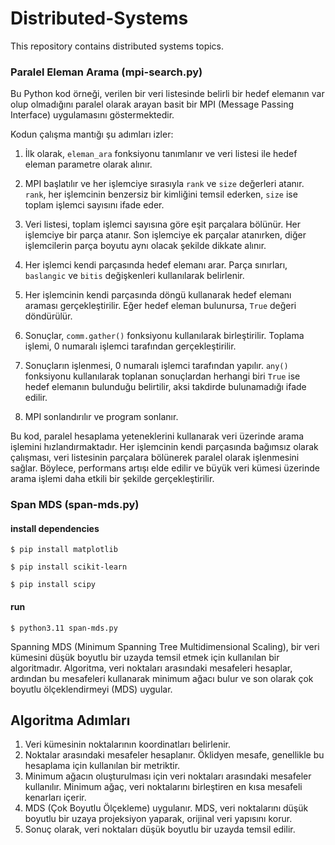 # Distributed-Systems
This repository contains distributed systems topics.

### Paralel Eleman Arama (mpi-search.py)

Bu Python kod örneği, verilen bir veri listesinde belirli bir hedef elemanın var olup olmadığını paralel olarak arayan basit bir MPI (Message Passing Interface) uygulamasını göstermektedir.

Kodun çalışma mantığı şu adımları izler:

1. İlk olarak, `eleman_ara` fonksiyonu tanımlanır ve veri listesi ile hedef eleman parametre olarak alınır.

2. MPI başlatılır ve her işlemciye sırasıyla `rank` ve `size` değerleri atanır. `rank`, her işlemcinin benzersiz bir kimliğini temsil ederken, `size` ise toplam işlemci sayısını ifade eder.

3. Veri listesi, toplam işlemci sayısına göre eşit parçalara bölünür. Her işlemciye bir parça atanır. Son işlemciye ek parçalar atanırken, diğer işlemcilerin parça boyutu aynı olacak şekilde dikkate alınır.

4. Her işlemci kendi parçasında hedef elemanı arar. Parça sınırları, `baslangic` ve `bitis` değişkenleri kullanılarak belirlenir.

5. Her işlemcinin kendi parçasında döngü kullanarak hedef elemanı araması gerçekleştirilir. Eğer hedef eleman bulunursa, `True` değeri döndürülür.

6. Sonuçlar, `comm.gather()` fonksiyonu kullanılarak birleştirilir. Toplama işlemi, 0 numaralı işlemci tarafından gerçekleştirilir.

7. Sonuçların işlenmesi, 0 numaralı işlemci tarafından yapılır. `any()` fonksiyonu kullanılarak toplanan sonuçlardan herhangi biri `True` ise hedef elemanın bulunduğu belirtilir, aksi takdirde bulunamadığı ifade edilir.

8. MPI sonlandırılır ve program sonlanır.

Bu kod, paralel hesaplama yeteneklerini kullanarak veri üzerinde arama işlemini hızlandırmaktadır. Her işlemcinin kendi parçasında bağımsız olarak çalışması, veri listesinin parçalara bölünerek paralel olarak işlenmesini sağlar. Böylece, performans artışı elde edilir ve büyük veri kümesi üzerinde arama işlemi daha etkili bir şekilde gerçekleştirilir.

### Span MDS (span-mds.py)

#### install dependencies
```
$ pip install matplotlib

$ pip install scikit-learn 

$ pip install scipy
```
#### run
```
$ python3.11 span-mds.py 
```

Spanning MDS (Minimum Spanning Tree Multidimensional Scaling), bir veri kümesini düşük boyutlu bir uzayda temsil etmek için kullanılan bir algoritmadır. Algoritma, veri noktaları arasındaki mesafeleri hesaplar, ardından bu mesafeleri kullanarak minimum ağacı bulur ve son olarak çok boyutlu ölçeklendirmeyi (MDS) uygular.

## Algoritma Adımları

1. Veri kümesinin noktalarının koordinatları belirlenir.
2. Noktalar arasındaki mesafeler hesaplanır. Öklidyen mesafe, genellikle bu hesaplama için kullanılan bir metriktir.
3. Minimum ağacın oluşturulması için veri noktaları arasındaki mesafeler kullanılır. Minimum ağaç, veri noktalarını birleştiren en kısa mesafeli kenarları içerir.
4. MDS (Çok Boyutlu Ölçekleme) uygulanır. MDS, veri noktalarını düşük boyutlu bir uzaya projeksiyon yaparak, orijinal veri yapısını korur.
5. Sonuç olarak, veri noktaları düşük boyutlu bir uzayda temsil edilir.





